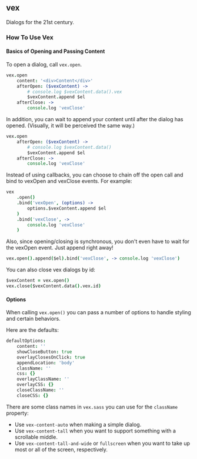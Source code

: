 ## vex

Dialogs for the 21st century.

### How To Use Vex

#### Basics of Opening and Passing Content

To open a dialog, call `vex.open`.

```coffeescript
vex.open
    content: '<div>Content</div>'
    afterOpen: ($vexContent) ->
        # console.log $vexContent.data().vex
        $vexContent.append $el
    afterClose: ->
        console.log 'vexClose'
```

In addition, you can wait to append your content until after the dialog has opened. (Visually, it will be perceived the same way.)

```coffeescript
vex.open
    afterOpen: ($vexContent) ->
        # console.log $vexContent.data()
        $vexContent.append $el
    afterClose: ->
        console.log 'vexClose'
```

Instead of using callbacks, you can choose to chain off the open call and bind to vexOpen and vexClose events. For example:

```coffeescript
vex
    .open()
    .bind('vexOpen', (options) ->
        options.$vexContent.append $el
    )
    .bind('vexClose', ->
        console.log 'vexClose'
    )
```

Also, since opening/closing is synchronous, you don't even have to wait for the vexOpen event. Just append right away!

```coffeescript
vex.open().append($el).bind('vexClose', -> console.log 'vexClose')
```

You can also close vex dialogs by id:
```coffeescript
$vexContent = vex.open()
vex.close($vexContent.data().vex.id)
```


#### Options

When calling `vex.open()` you can pass a number of options to handle styling and certain behaviors.

Here are the defaults:

```coffeescript
defaultOptions:
    content: ''
    showCloseButton: true
    overlayClosesOnClick: true
    appendLocation: 'body'
    className: ''
    css: {}
    overlayClassName: ''
    overlayCSS: {}
    closeClassName: ''
    closeCSS: {}
```

There are some class names in `vex.sass` you can use for the `className` property:

- Use `vex-content-auto` when making a simple dialog.
- Use `vex-content-tall` when you want to support something with a scrollable middle.
- Use `vex-content-tall-and-wide` or `fullscreen` when you want to take up most or all of the screen, respectively.
